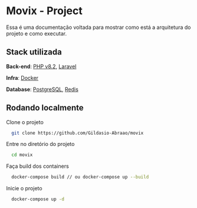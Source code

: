 
# Movix - Project

Essa é uma documentação voltada para mostrar como está a arquitetura do projeto e como executar.


## Stack utilizada

**Back-end**: [PHP v8.2](https://www.php.net/docs.php), [Laravel](https://laravel.com/)

**Infra**: [Docker](https://www.docker.com/)

**Database**: [PostgreSQL](https://www.postgresql.org/), [Redis](https://redis.io/)


## Rodando localmente

Clone o projeto

```bash
  git clone https://github.com/Gildasio-Abraao/movix
```

Entre no diretório do projeto

```bash
  cd movix
```

Faça build dos containers

```bash
  docker-compose build // ou docker-compose up --build
```

Inicie o projeto

```bash
  docker-compose up -d
```

